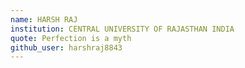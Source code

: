 ```yaml
---
name: HARSH RAJ
institution: CENTRAL UNIVERSITY OF RAJASTHAN INDIA
quote: Perfection is a myth
github_user: harshraj8843
---
```

